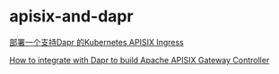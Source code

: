 # apisix-and-dapr
 
[部署一个支持Dapr 的Kubernetes APISIX Ingress](https://www.cnblogs.com/shanyou/p/15556449.html)

[How to integrate with Dapr to build Apache APISIX Gateway Controller](https://apisix.apache.org/blog/2021/11/17/dapr-with-apisix)
